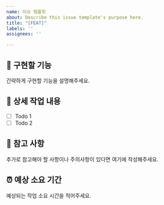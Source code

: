 ```yaml
---
name: 이슈 템플릿
about: Describe this issue template's purpose here.
title: "[FEAT]"
labels: ''
assignees: ''

---
```


## 🤷 구현할 기능

간략하게 구현할 기능을 설명해주세요.

## 🔨 상세 작업 내용

- [ ] Todo 1
- [ ] Todo 2

## 📄 참고 사항

추가로 참고해야 할 사항이나 주의사항이 있다면 여기에 작성해주세요.

## ⏰ 예상 소요 기간

예상되는 작업 소요 시간을 적어주세요.
